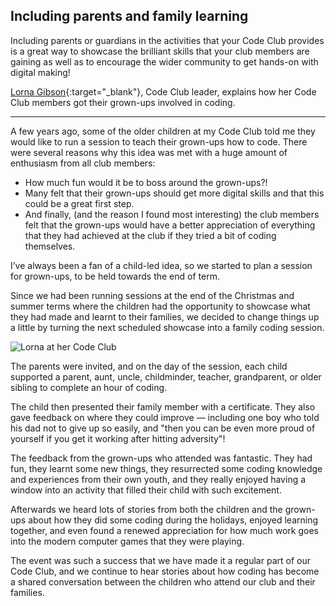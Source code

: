 ## Including parents and family learning

Including parents or guardians in the activities that your Code Club provides is a great way to showcase the brilliant skills that your club members are gaining as well as to encourage the wider community to get hands-on with digital making!

[Lorna Gibson](https://www.futurelearn.com/profiles/7091216){:target="_blank"}, Code Club leader, explains how her Code Club members got their grown-ups involved in coding.

* * *

A few years ago, some of the older children at my Code Club told me they would like to run a session to teach their grown-ups how to code. There were several reasons why this idea was met with a huge amount of enthusiasm from all club members:

+ How much fun would it be to boss around the grown-ups?!
+ Many felt that their grown-ups should get more digital skills and that this could be a great first step.
+ And finally, (and the reason I found most interesting) the club members felt that the grown-ups would have a better appreciation of everything that they had achieved at the club if they tried a bit of coding themselves.

I’ve always been a fan of a child-led idea, so we started to plan a session for grown-ups, to be held towards the end of term.

Since we had been running sessions at the end of the Christmas and summer terms where the children had the opportunity to showcase what they had made and learnt to their families, we decided to change things up a little by turning the next scheduled showcase into a family coding session.

![Lorna at her Code Club](https://s3-eu-west-1.amazonaws.com/rpf-futurelearn/CC+vol+training+/Lorna+at+Wormit.jpg)

The parents were invited, and on the day of the session, each child supported a parent, aunt, uncle, childminder, teacher, grandparent, or older sibling to complete an hour of coding.

The child then presented their family member with a certificate. They also gave feedback on where they could improve — including one boy who told his dad not to give up so easily, and "then you can be even more proud of yourself if you get it working after hitting adversity"!

The feedback from the grown-ups who attended was fantastic. They had fun, they learnt some new things, they resurrected some coding knowledge and experiences from their own youth, and they really enjoyed having a window into an activity that filled their child with such excitement.

Afterwards we heard lots of stories from both the children and the grown-ups about how they did some coding during the holidays, enjoyed learning together, and even found a renewed appreciation for how much work goes into the modern computer games that they were playing.

The event was such a success that we have made it a regular part of our Code Club, and we continue to hear stories about how coding has become a shared conversation between the children who attend our club and their families.  
